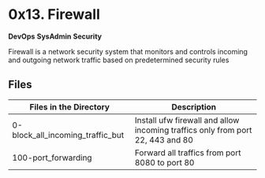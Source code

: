 # 0x13. Firewall

**DevOps** **SysAdmin** **Security**

Firewall is a network security system that monitors and controls incoming and outgoing network traffic based on predetermined security rules

## Files

| Files in the Directory           | Description                                                                    |
| -------------------------------- | ------------------------------------------------------------------------------ |
| 0-block_all_incoming_traffic_but | Install ufw firewall and allow incoming traffics only from port 22, 443 and 80 |
| 100-port_forwarding              | Forward all traffics from port 8080 to port 80                                 |
